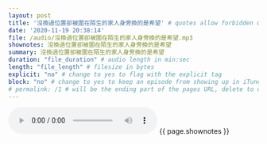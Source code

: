 ```yaml
---
layout: post
title: '沒換過位置卻被圍在陌生的家人身旁換的是希望' # quotes allow forbidden characters like the colon
date: '2020-11-19 20:38:14'
file: /audio/沒換過位置卻被圍在陌生的家人身旁換的是希望.mp3
shownotes: 沒換過位置卻被圍在陌生的家人身旁換的是希望
summary: 沒換過位置卻被圍在陌生的家人身旁換的是希望
duration: "file_duration" # audio length in min:sec
length: "file_length" # filesize in bytes
explicit: "no" # change to yes to flag with the explicit tag
block: "no" # change to yes to keep an episode from showing up in iTunes
# permalink: /1 # will be the ending part of the pages URL, delete to default to the title
---
```


<audio controls>
<source src="{{site.url}}{{site.baseurl}}{{ page.file }}" type="audio/x-mp3">
Your browser does not support the audio element.
</audio>
{{ page.shownotes }}
